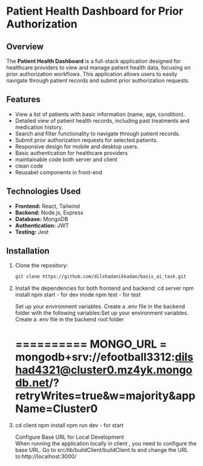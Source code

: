 # Patient Health Dashboard for Prior Authorization

## Overview
The **Patient Health Dashboard** is a full-stack application designed for healthcare providers to view and manage patient health data, focusing on prior authorization workflows. This application allows users to easily navigate through patient records and submit prior authorization requests.

## Features
- View a list of patients with basic information (name, age, condition).
- Detailed view of patient health records, including past treatments and medication history.
- Search and filter functionality to navigate through patient records.
- Submit prior authorization requests for selected patients.
- Responsive design for mobile and desktop users.
- Basic authentication for healthcare providers 
- maintainable code both server and client
- clean code 
- Reusabel components in front-end

## Technologies Used
- **Frontend:** React, Tailwind 
- **Backend:** Node.js, Express
- **Database:** MongoDB
- **Authentication:** JWT 
- **Testing:** Jest

## Installation
1. Clone the repository:
   ```bash
   git clone https://github.com/dilshadanikkadan/basis_ai_task.git
2. Install the dependencies for both frontend and backend:
   cd server
   npm install
   npm start - for dev mode
   npm test - for test

   Set up your environment variables. Create a .env file in the backend folder with the following variables:Set up your environment variables. Create a .env file in the backend root folder 

   ==========
   MONGO_URL = mongodb+srv://efootball3312:dilshad4321@cluster0.mz4yk.mongodb.net/?retryWrites=true&w=majority&appName=Cluster0
   =============

3. cd client
   npm install
   npm run dev - for start

   Configure Base URL for Local Development  
   When running the application locally in  client , you need to configure the base URL. Go to src/lib/buildClient/buildClient.ts and change the URL to:http://localhost:3000/
 
